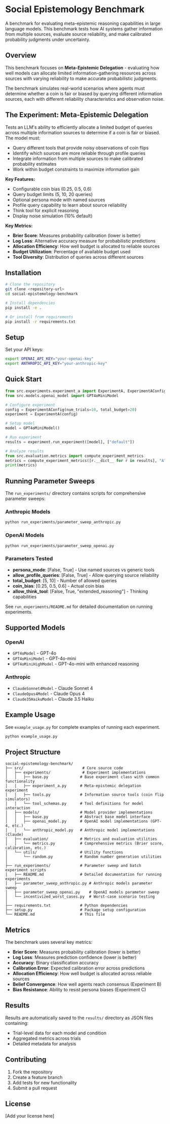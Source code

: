 # Social Epistemology Benchmark

A benchmark for evaluating meta-epistemic reasoning capabilities in large language models. This benchmark tests how AI systems gather information from multiple sources, evaluate source reliability, and make calibrated probability judgments under uncertainty.

## Overview

This benchmark focuses on **Meta-Epistemic Delegation** - evaluating how well models can allocate limited information-gathering resources across sources with varying reliability to make accurate probabilistic judgments.

The benchmark simulates real-world scenarios where agents must determine whether a coin is fair or biased by querying different information sources, each with different reliability characteristics and observation noise.

## The Experiment: Meta-Epistemic Delegation

Tests an LLM's ability to efficiently allocate a limited budget of queries across multiple information sources to determine if a coin is fair or biased. The model must:
- Query different tools that provide noisy observations of coin flips
- Identify which sources are more reliable through profile queries
- Integrate information from multiple sources to make calibrated probability estimates
- Work within budget constraints to maximize information gain

**Key Features:**
- Configurable coin bias (0.25, 0.5, 0.6)
- Query budget limits (5, 10, 20 queries)
- Optional persona mode with named sources
- Profile query capability to learn about source reliability
- Think tool for explicit reasoning
- Display noise simulation (10% default)

**Key Metrics:**
- **Brier Score**: Measures probability calibration (lower is better)
- **Log Loss**: Alternative accuracy measure for probabilistic predictions
- **Allocation Efficiency**: How well budget is allocated to reliable sources
- **Budget Utilization**: Percentage of available budget used
- **Tool Diversity**: Distribution of queries across different sources

## Installation

```bash
# Clone the repository
git clone <repository-url>
cd social-epistemology-benchmark

# Install dependencies
pip install -e .

# Or install from requirements
pip install -r requirements.txt
```

## Setup

Set your API keys:
```bash
export OPENAI_API_KEY="your-openai-key"
export ANTHROPIC_API_KEY="your-anthropic-key" 
```

## Quick Start

```python
from src.experiments.experiment_a import ExperimentA, ExperimentAConfig
from src.models.openai_model import GPT4oMiniModel

# Configure experiment
config = ExperimentAConfig(num_trials=10, total_budget=20)
experiment = ExperimentA(config)

# Setup model
model = GPT4oMiniModel()

# Run experiment
results = experiment.run_experiment([model], ["default"])

# Analyze results
from src.evaluation.metrics import compute_experiment_metrics
metrics = compute_experiment_metrics([r.__dict__ for r in results], "A")
print(metrics)
```

## Running Parameter Sweeps

The `run_experiments/` directory contains scripts for comprehensive parameter sweeps:

### Anthropic Models
```bash
python run_experiments/parameter_sweep_anthropic.py
```

### OpenAI Models
```bash
python run_experiments/parameter_sweep_openai.py
```

### Parameters Tested
- **persona_mode**: [False, True] - Use named sources vs generic tools
- **allow_profile_queries**: [False, True] - Allow querying source reliability
- **total_budget**: [5, 10] - Number of allowed queries
- **coin_bias**: [0.25, 0.5, 0.6] - Actual coin bias
- **allow_think_tool**: [False, True, "extended_reasoning"] - Thinking capabilities

See `run_experiments/README.md` for detailed documentation on running experiments.

## Supported Models

### OpenAI
- `GPT4oModel` - GPT-4o
- `GPT4oMiniModel` - GPT-4o-mini  
- `GPT4oMiniHighModel` - GPT-4o-mini with enhanced reasoning

### Anthropic
- `ClaudeSonnet4Model` - Claude Sonnet 4
- `ClaudeOpus4Model` - Claude Opus 4
- `Claude35HaikuModel` - Claude 3.5 Haiku

## Example Usage

See `example_usage.py` for complete examples of running each experiment.

```bash
python example_usage.py
```

## Project Structure

```
social-epistemology-benchmark/
├── src/                          # Core source code
│   ├── experiments/              # Experiment implementations
│   │   ├── base.py              # Base experiment class with common functionality
│   │   ├── experiment_a.py      # Meta-epistemic delegation experiment
│   │   ├── tools.py             # Information source tools (coin flip simulators)
│   │   └── tool_schemas.py      # Tool definitions for model interaction
│   ├── models/                  # Model provider implementations
│   │   ├── base.py              # Abstract base model interface
│   │   ├── openai_model.py      # OpenAI model implementations (GPT-4, etc.)
│   │   └── anthropic_model.py   # Anthropic model implementations (Claude)
│   ├── evaluation/              # Metrics and evaluation utilities
│   │   └── metrics.py           # Comprehensive metrics (Brier score, calibration, etc.)
│   └── utils/                   # Utility functions
│       └── random.py            # Random number generation utilities
│
├── run_experiments/             # Parameter sweep and batch experiment scripts
│   ├── README.md                # Detailed documentation for running experiments
│   ├── parameter_sweep_anthropic.py # Anthropic models parameter sweep
│   ├── parameter_sweep_openai.py    # OpenAI models parameter sweep
│   └── incentivized_worst_cases.py  # Worst-case scenario testing
│
├── requirements.txt             # Python dependencies
├── setup.py                     # Package setup configuration
└── README.md                    # This file
```

## Metrics

The benchmark uses several key metrics:

- **Brier Score**: Measures probability calibration (lower is better)
- **Log Loss**: Measures prediction confidence (lower is better)  
- **Accuracy**: Binary classification accuracy
- **Calibration Error**: Expected calibration error across predictions
- **Allocation Efficiency**: How well budget is allocated across reliable sources
- **Belief Convergence**: How well agents reach consensus (Experiment B)
- **Bias Resistance**: Ability to resist persona biases (Experiment C)

## Results

Results are automatically saved to the `results/` directory as JSON files containing:
- Trial-level data for each model and condition
- Aggregated metrics across trials
- Detailed metadata for analysis

## Contributing

1. Fork the repository
2. Create a feature branch
3. Add tests for new functionality
4. Submit a pull request

## License

[Add your license here]
